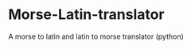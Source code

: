 Morse-Latin-translator
======================

A morse to latin and latin to morse translator (python)
